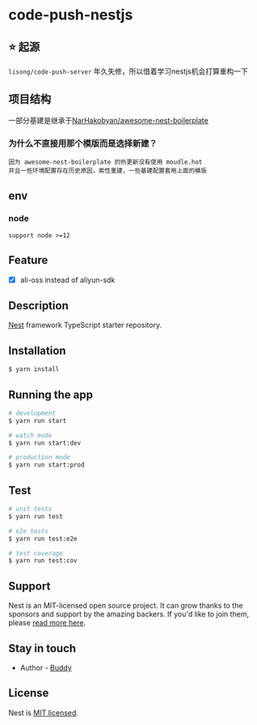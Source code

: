 # code-push-nestjs

## ⭐️ 起源

`lisong/code-push-server` 年久失修，所以借着学习nestjs机会打算重构一下

## 项目结构

一部分基建是继承于[NarHakobyan/awesome-nest-boilerplate](https://github.com/NarHakobyan/awesome-nest-boilerplate)

### 为什么不直接用那个模版而是选择新建？

```
因为 awesome-nest-boilerplate 的热更新没有使用 moudle.hot
并且一些环境配置存在历史原因，索性重建，一些基建配置套用上面的模版
```

## env
### node
```
support node >=12
```

## Feature
- [x]  ali-oss instead of aliyun-sdk

## Description

[Nest](https://github.com/nestjs/nest) framework TypeScript starter repository.

## Installation

```bash
$ yarn install
```

## Running the app

```bash
# development
$ yarn run start

# watch mode
$ yarn run start:dev

# production mode
$ yarn run start:prod
```

## Test

```bash
# unit tests
$ yarn run test

# e2e tests
$ yarn run test:e2e

# test coverage
$ yarn run test:cov
```

## Support

Nest is an MIT-licensed open source project. It can grow thanks to the sponsors and support by the amazing backers. If you'd like to join them, please [read more here](https://docs.nestjs.com/support).

## Stay in touch

- Author - [Buddy](https://github/little-buddy)

## License

Nest is [MIT licensed](LICENSE).
